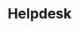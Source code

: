 ---
title: Helpdesk
description: Easy HR Provide a simple but effect way to manage HR requests from employees and streamline the responses. This will ensure that nothing slips through the cracks.
icon: band-aid
showOnHomePage: true
showOnMenu: true
details:
    - title:  Efficient Monitoring and Tracking
      description: Helpdesk manages the tickets raised by your employees and assigns the ticket to the right person in the team to work on it. nothing falls off the cracks. all tickets are monitored with SLA's and alerts and esclations are raised when items are overdue.
      image: /assets/images/features/help-desk-1.png
    - title: Track Issues and Interactions
      description: Helpdesk tracks all the issues raised by the employee from web and mobile app. these are assigned to the right person or group based on the category and sub category of the issue selected. you can track how many issues are raised for each category type.
      image: /assets/images/features/help-desk-2.png
    - title: Better and Faster Problem Resolution
      description: Helpdesk improves your resolution time of tickets and tracks resolution. Regular reminders and auto escalations to ensure timely resolution of tickets. Prioritize tickets to decide how to allocate time and resources
      image: /assets/images/features/help-desk-3.svg
---